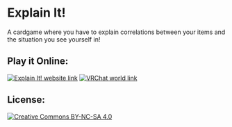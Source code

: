 # Explain It!
A cardgame where you have to explain correlations between your items and the situation you see yourself in!

## Play it Online:
[<img alt="Explain It! website link" src="https://upload.wikimedia.org/wikipedia/commons/7/74/Internet-web-browser.svg"/>](https://explainit.xyz)
[<img alt="VRChat world link" src="https://assets.vrchat.com/www/favicons/favicon.ico"/>](https://vrchat.com/home/world/wrld_cca22bd1-b6b0-4e1f-9356-7a8ee010e468)

## License:
[<img alt="Creative Commons BY-NC-SA 4.0" src="https://img.shields.io/badge/BY--NC--SA 4.0-EF9421?style=for-the-badge&logo=creativecommons&logoColor=white"/>](https://creativecommons.org/licenses/by-nc-sa/4.0/)
